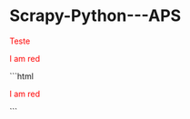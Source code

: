 # Scrapy-Python---APS
<p style="color:red;">Teste</p>
<p style="color:red;">I am red</p>
```html
   <p style="color:red;">I am red</p>
```
